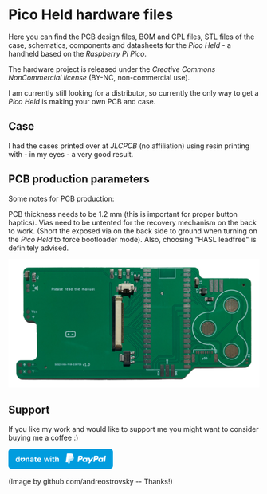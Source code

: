 
# Pico Held hardware files

Here you can find the PCB design files, BOM and CPL files, STL files of the case, schematics, components and datasheets for the *Pico Held* - a handheld based on the *Raspberry Pi Pico*.

The hardware project is released under the *Creative Commons NonCommercial license* (BY-NC, non-commercial use).

I am currently still looking for a distributor, so currently the only way to get a *Pico Held* is making your own PCB and case.

## Case

I had the cases printed over at *JLCPCB* (no affiliation) using resin printing with - in my eyes - a very good result.

## PCB production parameters

Some notes for PCB production:

PCB thickness needs to be 1.2 mm (this is important for proper button haptics). Vias need to be untented for the recovery mechanism on the back to work. (Short the exposed via on the back side to ground when turning on the *Pico Held* to force bootloader mode).
Also, choosing "HASL leadfree" is definitely advised.

![Assembled PCB](board/board_assembled_photo.jpg)

## Support

If you like my work and would like to support me you might want to consider buying me a coffee :)

<a href="https://paypal.me/kammerdaniel/"><img src="blue.svg" height="40"></a>  

(Image by github.com/andreostrovsky -- Thanks!)
